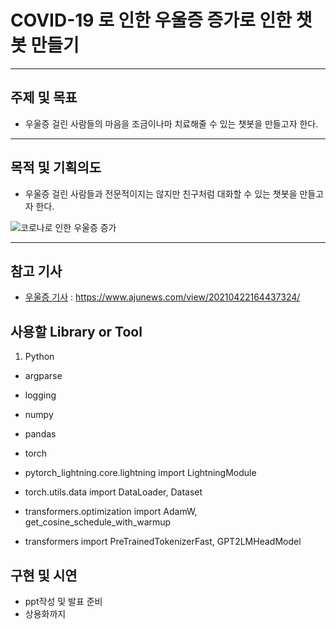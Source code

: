 # COVID-19 로 인한 우울증 증가로 인한 챗봇 만들기
---
## 주제 및 목표
* 우울증 걸린 사람들의 마음을 조금이나마 치료해줄 수 있는 챗봇을 만들고자 한다.
---
## 목적 및 기획의도
* 우울증 걸린 사람들과 전문적이지는 않지만  친구처럼 대화할 수 있는 챗봇을 만들고자 한다.

![코로나로 인한 우울증 증가](https://user-images.githubusercontent.com/98293593/180965965-ddf0593c-f9e0-41d7-a0b8-4ce173261e00.png)

---

## 참고 기사
* [우울증 기사](https://www.ajunews.com/view/20210422164437324) : <https://www.ajunews.com/view/20210422164437324/>

## 사용할 Library or Tool

1. Python
  - argparse
  - logging

  - numpy
  - pandas
  - torch
  - pytorch_lightning.core.lightning import LightningModule
  - torch.utils.data import DataLoader, Dataset
  - transformers.optimization import AdamW, get_cosine_schedule_with_warmup
  - transformers import PreTrainedTokenizerFast, GPT2LMHeadModel
  
## 구현 및 시연
- ppt작성 및 발표 준비
- 상용화까지 
